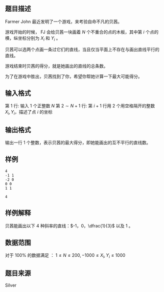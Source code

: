 

## 题目描述
Farmer John 最近发明了一个游戏，来考验自命不凡的贝茜。

游戏开始的时候， FJ 会给贝茜一块画着 $N$ 个不重合的点的木板，其中第 $i$ 个点的横，纵坐标分别为 $X_i$ 和 $Y_i$ 。 

贝茜可以选两个点画一条过它们的直线，当且仅当平面上不存在与画出直线平行的直线。

游戏结束时贝茜的得分，就是她画出的直线的总条数。

为了在游戏中胜出，贝茜找到了你，希望你帮她计算一下最大可能得分。

## 输入格式
第 $1$ 行: 输入 $1$ 个正整数 $N$
第 $2 \sim N+1$ 行: 第 $i+1$ 行用 $2$ 个用空格隔开的整数 $X_i, Y_i$，描述了点 $i$ 的坐标 
## 输出格式

输出一行 $1$ 个整数，表示贝茜的最大得分，即她能画出的互不平行的直线数。 

## 样例

```input1
4
-1 1
-2 0
0 0
1 1

```

```output1
4
```
## 样例解释

贝茜能画出以下 $4$ 种斜率的直线：$-1，0，\dfrac{1}{3}$ 以及 $1$ 。
## 数据范围
对于 $100\%$ 的数据满足 ： $1 \leq N \leq 200, -1000 \leq X_i,Y_i \leq 1000$

## 题目来源
Silver


